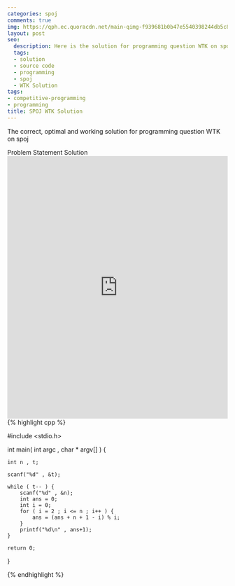 ```yaml
---
categories: spoj
comments: true
img: https://qph.ec.quoracdn.net/main-qimg-f939681b0b47e5540398244db5c8966f?convert_to_webp=true
layout: post
seo:
  description: Here is the solution for programming question WTK on spoj
  tags:
  - solution
  - source code
  - programming
  - spoj
  - WTK Solution
tags:
- competitive-programming
- programming
title: SPOJ WTK Solution
---
```

The correct, optimal and working solution for programming question WTK on spoj

<div class="ui secondary pointing large menu">
  <a class="grey item" data-tab="problem-statement">
    Problem Statement
  </a>
  <a class="active item grey" data-tab="solution">
    Solution
  </a>
</div>
<div class="ui bottom attached tab" data-tab="problem-statement">
    <iframe src="http://www.spoj.com/problems/WTK/" width="100%" height="600px" style="overflow: scroll; border: none;"></iframe>
</div>
<div class="ui bottom attached active tab" data-tab="solution">
{% highlight cpp %}

#include <stdio.h>

int main( int argc , char * argv[] ) {

	int n , t;

	scanf("%d" , &t);

	while ( t-- ) {
		scanf("%d" , &n);
		int ans = 0;
		int i = 0;
		for ( i = 2 ; i <= n ; i++ ) {
			ans = (ans + n + 1 - i) % i;
		}
		printf("%d\n" , ans+1);
	}

	return 0;
}


{% endhighlight %}
</div>
